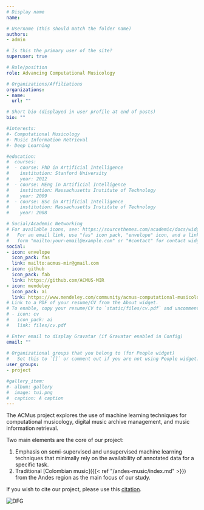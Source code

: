 ```yaml
---
# Display name
name: 

# Username (this should match the folder name)
authors:
- admin

# Is this the primary user of the site?
superuser: true

# Role/position
role: Advancing Computational Musicology

# Organizations/Affiliations
organizations:
- name: 
  url: ""

# Short bio (displayed in user profile at end of posts)
bio: "" 

#interests:
#- Computational Musicology
#- Music Information Retrieval 
#- Deep Learning

#education:
#  courses:
#  - course: PhD in Artificial Intelligence
#    institution: Stanford University
#    year: 2012
#  - course: MEng in Artificial Intelligence
#    institution: Massachusetts Institute of Technology
#    year: 2009
#  - course: BSc in Artificial Intelligence
#    institution: Massachusetts Institute of Technology
#    year: 2008

# Social/Academic Networking
# For available icons, see: https://sourcethemes.com/academic/docs/widgets/#icons
#   For an email link, use "fas" icon pack, "envelope" icon, and a link in the
#   form "mailto:your-email@example.com" or "#contact" for contact widget.
social:
- icon: envelope
  icon_pack: fas
  link: mailto:acmus-mir@gmail.com
- icon: github
  icon_pack: fab
  link: https://github.com/ACMUS-MIR
- icon: mendeley
  icon_pack: ai
  link: https://www.mendeley.com/community/acmus-computational-musicology-and-mir/
# Link to a PDF of your resume/CV from the About widget.
# To enable, copy your resume/CV to `static/files/cv.pdf` and uncomment the lines below.  
# - icon: cv
#   icon_pack: ai
#   link: files/cv.pdf

# Enter email to display Gravatar (if Gravatar enabled in Config)
email: ""
  
# Organizational groups that you belong to (for People widget)
#   Set this to `[]` or comment out if you are not using People widget.  
user_groups:
- project

#gallery_item:
#- album: gallery
#  image: tui.png
#  caption: A caption
---
```


The ACMus project explores the use of machine learning techniques for computational musicology, digital music archive management, and music information retrieval.  

Two main elements are the core of our project:  
1. Emphasis on semi-supervised and unsupervised machine learning techniques that minimally rely on the availability of annotated data for a specific task.  
2. Traditional [Colombian music]({{< ref "/andes-music/index.md" >}}) from the Andes region as the main focus of our study.

If you wish to cite our project, please use this [citation](./publication/acmus19/cite.bib).

![DFG](/img/dfg.png)
 
 
